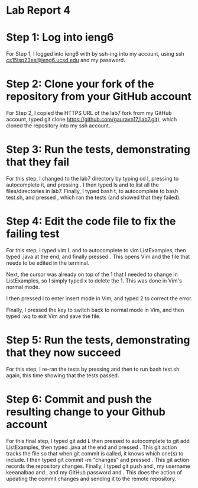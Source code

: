 # Lab Report 4

# Step 1: Log into ieng6

For Step 1, I logged into ieng6 with by ssh-ing into my account, using ssh cs15lsp23es@ieng6.ucsd.edu and my password.

# Step 2: Clone your fork of the repository from your GitHub account

For Step 2, I copied the HTTPS URL of the lab7 fork from my GitHub account, typed git clone https://github.com/gauravn17/lab7.git), which cloned the repository into my ssh account.

# Step 3: Run the tests, demonstrating that they fail

For this step, I changed to the lab7 directory by typing cd l, pressing <tab> to autocomplete it, and pressing <enter>. I then typed ls and <enter> to list all the files/directories in lab7. Finally, I typed bash t, <tab> to autocomplete to bash test.sh, and pressed <enter>, which ran the tests (and showed that they failed).

# Step 4: Edit the code file to fix the failing test
For this step, I typed vim L and <tab> to autocomplete to vim ListExamples, then typed .java at the end, and finally pressed <enter>. This opens Vim and the file that needs to be edited in the terminal.

Next, the cursor was already on top of the 1 that I needed to change in ListExamples, so I simply typed x to delete the 1. This was done in Vim's normal mode.

I then pressed i to enter insert mode in Vim, and typed 2 to correct the error.

Finally, I pressed the <esc> key to switch back to normal mode in Vim, and then typed :wq to exit Vim and save the file.

# Step 5: Run the tests, demonstrating that they now succeed
For this step, I re-ran the tests by pressing <up><up> and then <enter> to run bash test.sh again, this time showing that the tests passed.


# Step 6: Commit and push the resulting change to your Github account
For this final step, I typed git add L then pressed <tab> to autocomplete to git add ListExamples, then typed .java at the end and pressed <enter>. This git action tracks the file so that when git commit is called, it knows which one(s) to include. I then typed git commit -m "changes" and pressed <enter>. This git action records the repository changes. Finally, I typed git push and <enter>, my username keeanalbao and <enter>, and my GitHub password and <enter>. This does the action of updating the commit changes and sending it to the remote repository.
